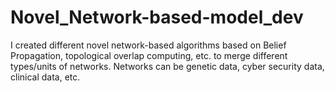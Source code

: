 # Novel_Network-based-model_dev
I created different novel network-based algorithms based on Belief Propagation, topological overlap computing, etc. to merge different types/units of networks. Networks can be genetic data, cyber security data, clinical data, etc.
